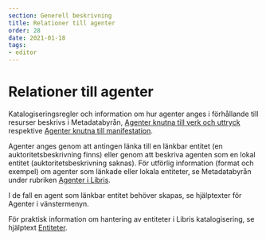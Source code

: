 ```yaml
---
section: Generell beskrivning
title: Relationer till agenter
order: 28
date: 2021-01-18
tags:
- editor
--- 
```


# Relationer till agenter

Katalogiseringsregler och information om hur agenter anges i förhållande till resurser beskrivs i Metadatabyrån, [Agenter knutna till verk och uttryck](https://metadatabyran.kb.se/generella-anvisningar---rda/verk-och-uttryck/agenter-knutna-till-verk-och-uttryck) respektive [Agenter knutna till manifestation](https://metadatabyran.kb.se/generella-anvisningar---rda/manifestation-instans/agenter-knutna-till-manifestation).

Agenter anges genom att antingen länka till en länkbar entitet (en auktoritetsbeskrivning finns) eller genom att beskriva agenten som en lokal entitet (auktoritetsbeskrivning saknas). För utförlig information (format och exempel) om agenter som länkade eller lokala entiteter, se Metadatabyrån under rubriken [Agenter i Libris](https://metadatabyran.kb.se/auktoritetsarbete-och-agenter/agenter-i-libris).

I de fall en agent som länkbar entitet behöver skapas, se hjälptexter för Agenter i vänstermenyn.

För praktisk information om hantering av entiteter i Libris katalogisering, se hjälptext [Entiteter](https://libris.kb.se/katalogisering/help/entity-search).
